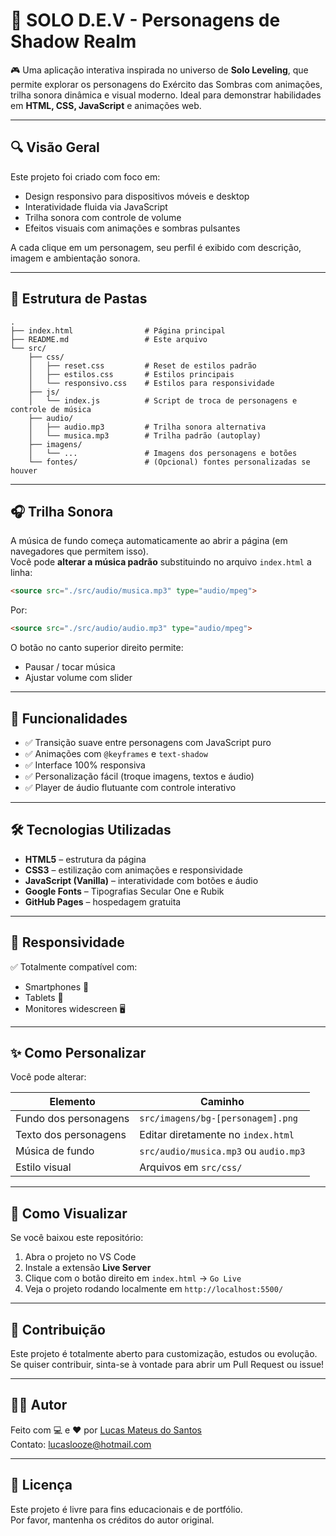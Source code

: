 # 🖤 SOLO D.E.V - Personagens de Shadow Realm

🎮 Uma aplicação interativa inspirada no universo de **Solo Leveling**, que permite explorar os personagens do Exército das Sombras com animações, trilha sonora dinâmica e visual moderno. Ideal para demonstrar habilidades em **HTML, CSS, JavaScript** e animações web.

---

## 🔍 Visão Geral

Este projeto foi criado com foco em:
- Design responsivo para dispositivos móveis e desktop
- Interatividade fluida via JavaScript
- Trilha sonora com controle de volume
- Efeitos visuais com animações e sombras pulsantes

A cada clique em um personagem, seu perfil é exibido com descrição, imagem e ambientação sonora.

---

## 📂 Estrutura de Pastas

```plaintext
.
├── index.html                # Página principal
├── README.md                 # Este arquivo
└── src/
    ├── css/
    │   ├── reset.css         # Reset de estilos padrão
    │   ├── estilos.css       # Estilos principais
    │   └── responsivo.css    # Estilos para responsividade
    ├── js/
    │   └── index.js          # Script de troca de personagens e controle de música
    ├── audio/
    │   ├── audio.mp3         # Trilha sonora alternativa
    │   └── musica.mp3        # Trilha padrão (autoplay)
    ├── imagens/
    │   └── ...               # Imagens dos personagens e botões
    └── fontes/               # (Opcional) fontes personalizadas se houver
```

---

## 🎧 Trilha Sonora

A música de fundo começa automaticamente ao abrir a página (em navegadores que permitem isso).  
Você pode **alterar a música padrão** substituindo no arquivo `index.html` a linha:

```html
<source src="./src/audio/musica.mp3" type="audio/mpeg">
```

Por:
```html
<source src="./src/audio/audio.mp3" type="audio/mpeg">
```

O botão no canto superior direito permite:
- Pausar / tocar música
- Ajustar volume com slider

---

## 🧪 Funcionalidades

- ✅ Transição suave entre personagens com JavaScript puro
- ✅ Animações com `@keyframes` e `text-shadow`
- ✅ Interface 100% responsiva
- ✅ Personalização fácil (troque imagens, textos e áudio)
- ✅ Player de áudio flutuante com controle interativo

---

## 🛠️ Tecnologias Utilizadas

- **HTML5** – estrutura da página
- **CSS3** – estilização com animações e responsividade
- **JavaScript (Vanilla)** – interatividade com botões e áudio
- **Google Fonts** – Tipografias Secular One e Rubik
- **GitHub Pages** – hospedagem gratuita

---

## 📱 Responsividade

✅ Totalmente compatível com:
- Smartphones 📱
- Tablets 📲
- Monitores widescreen 🖥️

---

## ✨ Como Personalizar

Você pode alterar:

| Elemento       | Caminho                              |
|----------------|--------------------------------------|
| Fundo dos personagens | `src/imagens/bg-[personagem].png` |
| Texto dos personagens | Editar diretamente no `index.html` |
| Música de fundo       | `src/audio/musica.mp3` ou `audio.mp3` |
| Estilo visual         | Arquivos em `src/css/` |

---

## 📌 Como Visualizar

Se você baixou este repositório:

1. Abra o projeto no VS Code
2. Instale a extensão **Live Server**
3. Clique com o botão direito em `index.html` → `Go Live`
4. Veja o projeto rodando localmente em `http://localhost:5500/`

---

## 🤝 Contribuição

Este projeto é totalmente aberto para customização, estudos ou evolução.  
Se quiser contribuir, sinta-se à vontade para abrir um Pull Request ou issue!

---

## 👨‍💻 Autor

Feito com 💻 e ❤️ por [Lucas Mateus do Santos](https://github.com/AngorDrot)  
Contato: [lucaslooze@hotmail.com](mailto:lucaslooze@hotmail.com)


---

## 📜 Licença

Este projeto é livre para fins educacionais e de portfólio.  
Por favor, mantenha os créditos do autor original.
